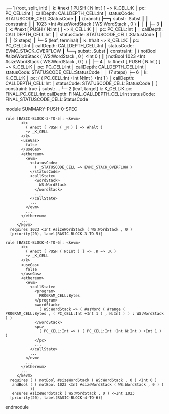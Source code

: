 
┌─ 1 (root, split, init)
│   k: #next [ PUSH ( N:Int ) ] ~> K_CELL:K
│   pc: PC_CELL:Int
│   callDepth: CALLDEPTH_CELL:Int
│   statusCode: STATUSCODE_CELL:StatusCode
┃
┃ (branch)
┣━━┓ subst: .Subst
┃  ┃ constraint:
┃  ┃     1023 <Int #sizeWordStack ( WS:WordStack , 0 )
┃  │
┃  ├─ 3
┃  │   k: #next [ PUSH ( N:Int ) ] ~> K_CELL:K
┃  │   pc: PC_CELL:Int
┃  │   callDepth: CALLDEPTH_CELL:Int
┃  │   statusCode: STATUSCODE_CELL:StatusCode
┃  │
┃  │  (2 steps)
┃  └─ 5 (leaf, terminal)
┃      k: #halt ~> K_CELL:K
┃      pc: PC_CELL:Int
┃      callDepth: CALLDEPTH_CELL:Int
┃      statusCode: EVMC_STACK_OVERFLOW
┃
┗━━┓ subst: .Subst
   ┃ constraint:
   ┃     ( notBool #sizeWordStack ( WS:WordStack , 0 ) <Int 0 )
   ┃     ( notBool 1023 <Int #sizeWordStack ( WS:WordStack , 0 ) )
   │
   ├─ 4
   │   k: #next [ PUSH ( N:Int ) ] ~> K_CELL:K
   │   pc: PC_CELL:Int
   │   callDepth: CALLDEPTH_CELL:Int
   │   statusCode: STATUSCODE_CELL:StatusCode
   │
   │  (7 steps)
   ├─ 6
   │   k: K_CELL:K
   │   pc: ( ( PC_CELL:Int +Int N:Int ) +Int 1 )
   │   callDepth: CALLDEPTH_CELL:Int
   │   statusCode: STATUSCODE_CELL:StatusCode
   │
   ┊  constraint: true
   ┊  subst: ...
   └─ 2 (leaf, target)
       k: K_CELL:K
       pc: FINAL_PC_CELL:Int
       callDepth: FINAL_CALLDEPTH_CELL:Int
       statusCode: FINAL_STATUSCODE_CELL:StatusCode




module SUMMARY-PUSH-0-SPEC
    
    
    rule [BASIC-BLOCK-3-TO-5]: <kevm>
           <k>
             ( #next [ PUSH ( _N ) ] => #halt )
             ~> _K_CELL
           </k>
           <useGas>
             false
           </useGas>
           <ethereum>
             <evm>
               <statusCode>
                 ( _STATUSCODE_CELL => EVMC_STACK_OVERFLOW )
               </statusCode>
               <callState>
                 <wordStack>
                   WS:WordStack
                 </wordStack>
                 ...
               </callState>
               ...
             </evm>
             ...
           </ethereum>
           ...
         </kevm>
      requires 1023 <Int #sizeWordStack ( WS:WordStack , 0 )
      [priority(20), label(BASIC-BLOCK-3-TO-5)]
    
    rule [BASIC-BLOCK-4-TO-6]: <kevm>
           <k>
             ( #next [ PUSH ( N:Int ) ] ~> .K => .K )
             ~> _K_CELL
           </k>
           <useGas>
             false
           </useGas>
           <ethereum>
             <evm>
               <callState>
                 <program>
                   PROGRAM_CELL:Bytes
                 </program>
                 <wordStack>
                   ( WS:WordStack => ( #asWord ( #range ( PROGRAM_CELL:Bytes , ( PC_CELL:Int +Int 1 ) , N:Int ) ) : WS:WordStack ) )
                 </wordStack>
                 <pc>
                   ( PC_CELL:Int => ( ( PC_CELL:Int +Int N:Int ) +Int 1 ) )
                 </pc>
                 ...
               </callState>
               ...
             </evm>
             ...
           </ethereum>
           ...
         </kevm>
      requires ( ( notBool #sizeWordStack ( WS:WordStack , 0 ) <Int 0 )
       andBool ( ( notBool 1023 <Int #sizeWordStack ( WS:WordStack , 0 ) )
               ))
       ensures #sizeWordStack ( WS:WordStack , 0 ) <=Int 1023
      [priority(20), label(BASIC-BLOCK-4-TO-6)]

endmodule
